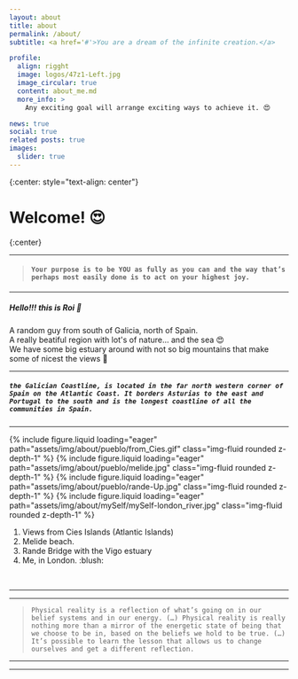 ```yaml
---
layout: about
title: about
permalink: /about/
subtitle: <a href='#'>You are a dream of the infinite creation.</a>

profile:
  align: rigght
  image: logos/47z1-Left.jpg
  image_circular: true
  content: about_me.md
  more_info: >
    Any exciting goal will arrange exciting ways to achieve it. 😍

news: true
social: true
related posts: true
images:
  slider: true
---
```


<!--    # <p>  Dysfunctional systems will fall under their own weight. Let them. </p> -->

{:center: style="text-align: center"}

# Welcome! 😍

{:center}

---

> #### `Your purpose is to be YOU as fully as you can and the way that’s perhaps most easily done is to act on your highest joy.`

---

##### Hello!!! this is **Roi** :slightly_smiling_face:<br>

A random guy from south of Galicia, north of Spain.<br> A really beatiful region with lot's of nature... and the sea :heart_eyes:<br> We have some big estuary around with not so big mountains that make some of nicest the views :smiling_face_with_three_hearts:

---

##### `the Galician Coastline, is located in the far north western corner of Spain on the Atlantic Coast. It borders Asturias to the east and Portugal to the south and is the longest coastline of all the communities in Spain.`

---

<div>
    <swiper-container keyboard="true" navigation="true" pagination="true" pagination-clickable="true" pagination-dynamic-bullets="true" rewind="true">
        <swiper-slide>{% include figure.liquid loading="eager" path="assets/img/about/pueblo/from_Cies.gif" class="img-fluid rounded z-depth-1" %} </swiper-slide>
        <swiper-slide>{% include figure.liquid loading="eager" path="assets/img/about/pueblo/melide.jpg" class="img-fluid rounded z-depth-1" %}</swiper-slide>
        <swiper-slide>{% include figure.liquid loading="eager" path="assets/img/about/pueblo/rande-Up.jpg" class="img-fluid rounded z-depth-1" %}</swiper-slide>
        <swiper-slide>{% include figure.liquid loading="eager" path="assets/img/about/mySelf/mySelf-london_river.jpg" class="img-fluid rounded z-depth-1" %}</swiper-slide>
    </swiper-container>
</div>

<div>
  <ol>
    <li>Views from Cies Islands (Atlantic Islands)</li>  
    <li>Melide beach.</li>
    <li>Rande Bridge with the Vigo estuary</li>
    <li>Me, in London. :blush:</li>
  </ol>
</div>
<br>

---

---

> `Physical reality is a reflection of what’s going on in our belief systems and in our energy. (…) Physical reality is really nothing more than a mirror of the energetic state of being that we choose to be in, based on the beliefs we hold to be true. (…) It’s possible to learn the lesson that allows us to change ourselves and get a different reflection.`

---

---

<br><br>
